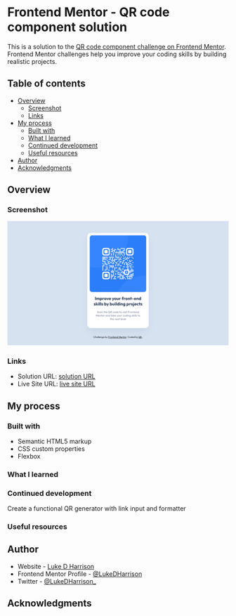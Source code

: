 # Frontend Mentor - QR code component solution

This is a solution to the [QR code component challenge on Frontend Mentor](https://www.frontendmentor.io/challenges/qr-code-component-iux_sIO_H). Frontend Mentor challenges help you improve your coding skills by building realistic projects.

## Table of contents

- [Overview](#overview)
  - [Screenshot](#screenshot)
  - [Links](#links)
- [My process](#my-process)
  - [Built with](#built-with)
  - [What I learned](#what-i-learned)
  - [Continued development](#continued-development)
  - [Useful resources](#useful-resources)
- [Author](#author)
- [Acknowledgments](#acknowledgments)

## Overview

### Screenshot

![](./images/qr-code-component-screenshot.jpg)

### Links

- Solution URL: [solution URL](https://github.com/LukeDHarrison/qr-code-frontend-mentor-solution)
- Live Site URL: [live site URL](https://qr-code-fm-solution.netlify.app/)

## My process

### Built with

- Semantic HTML5 markup
- CSS custom properties
- Flexbox

### What I learned

### Continued development

Create a functional QR generator with link input and formatter

### Useful resources

## Author

- Website - [Luke D Harrison](https://www.ldh.dev)
- Frontend Mentor Profile - [@LukeDHarrison](https://www.frontendmentor.io/profile/LukeDHarrison)
- Twitter - [@LukeDHarrison\_](https://twitter.com/LukeDHarrison_)

## Acknowledgments
